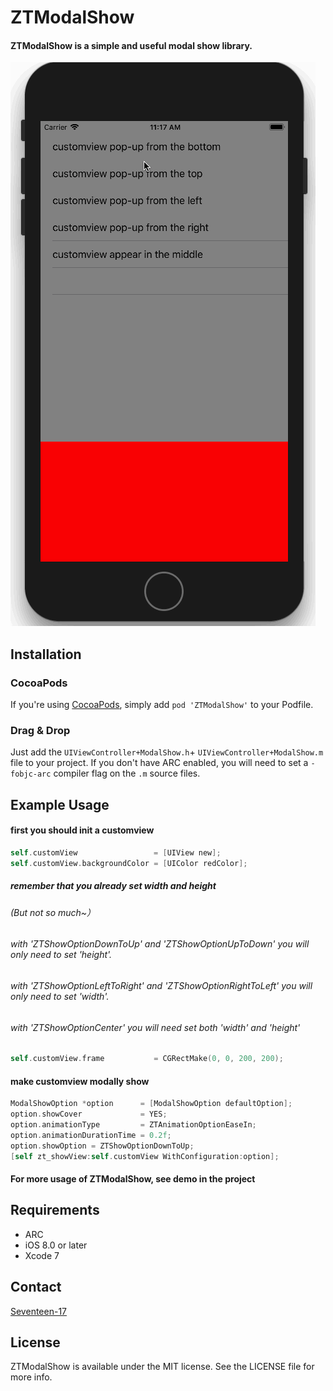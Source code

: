 # ZTModalShow
#### ZTModalShow  is a simple and useful modal show library. 

[![iPad screenshot](Screenshots/iphone.gif)](Screenshots/iphone.png)

## Installation

### CocoaPods

If you're using [CocoaPods](http://www.cocoapods.org), simply add `pod 'ZTModalShow'` to your Podfile.

### Drag & Drop

Just add the `UIViewController+ModalShow.h`+ `UIViewController+ModalShow.m` file to your project. If you don't have ARC enabled, you will need to set a `-fobjc-arc` compiler flag on the `.m` source files.

## Example Usage

#### first you should init a customview 
```objective-c
self.customView                 = [UIView new];
self.customView.backgroundColor = [UIColor redColor];
```
##### remember that you already set width and height 
###### (But not so much~）
###### with 'ZTShowOptionDownToUp' and 'ZTShowOptionUpToDown' you will only need to set 'height'.  
###### with 'ZTShowOptionLeftToRight' and 'ZTShowOptionRightToLeft' you will only need to set 'width'.  
###### with 'ZTShowOptionCenter' you will need set both 'width' and 'height'
```objective-c
self.customView.frame           = CGRectMake(0, 0, 200, 200);
```

####  make customview modally show
```objective-c
ModalShowOption *option      = [ModalShowOption defaultOption];
option.showCover             = YES;
option.animationType         = ZTAnimationOptionEaseIn;
option.animationDurationTime = 0.2f;
option.showOption = ZTShowOptionDownToUp;
[self zt_showView:self.customView WithConfiguration:option];
```

#### For more usage of ZTModalShow, see demo in the project 

## Requirements

* ARC
* iOS 8.0 or later
* Xcode 7

## Contact

[Seventeen-17](http://weibo.com/seventeen1717171717)   

## License

ZTModalShow is available under the MIT license. See the LICENSE file for more info.

